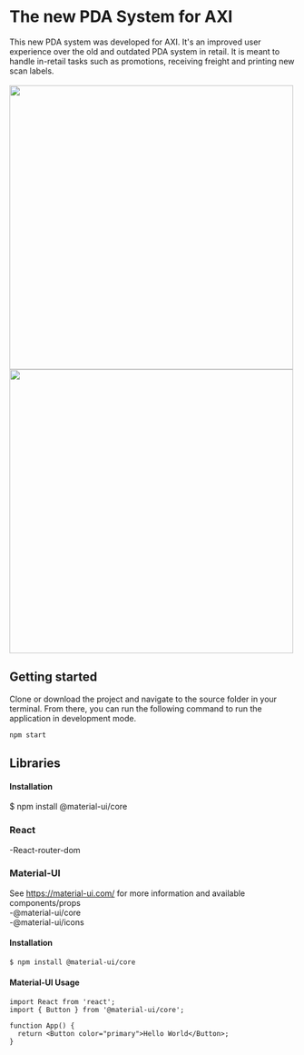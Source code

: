 # The new PDA System for AXI
This new PDA system was developed for AXI. It's an improved user experience over the old and outdated PDA system in retail. It is meant to handle in-retail tasks such as promotions, receiving freight and printing new scan labels. <br> <br>
<a href="url"><img src="https://i.imgur.com/ukqovmc.png" height="500"  ></a>
<a href="url"><img src="https://i.imgur.com/YbhlHK0.png" height="500"  ></a>

## Getting started
Clone or download the project and navigate to the source folder in your terminal. From there, you can run the following command to run the application in development mode.
```bash 
npm start
```

## Libraries
#### Installation
$ npm install @material-ui/core

### React
-React-router-dom

### Material-UI
See https://material-ui.com/ for more information and available components/props
<br>-@material-ui/core
<br>-@material-ui/icons

#### Installation
```bash
$ npm install @material-ui/core
```

#### Material-UI Usage 
```
import React from 'react';
import { Button } from '@material-ui/core';

function App() {
  return <Button color="primary">Hello World</Button>;
}
```
